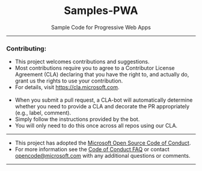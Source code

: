 <h1 align="center">
  <br>
      Samples-PWA
  <br>
</h1>
<p align="center">
  Sample Code for Progressive Web Apps
</p>

------

### Contributing:

- This project welcomes contributions and suggestions. 
- Most contributions require you to agree to a Contributor License Agreement (CLA) declaring that you have the right to, and      actually do, grant us the rights to use your contribution.
- For details, visit https://cla.microsoft.com.
<br><br>
- When you submit a pull request, a CLA-bot will automatically determine whether you need to provide
a CLA and decorate the PR appropriately (e.g., label, comment). 
- Simply follow the instructions provided by the bot. 
- You will only need to do this once across all repos using our CLA.

---

- This project has adopted the [Microsoft Open Source Code of Conduct](https://opensource.microsoft.com/codeofconduct/).
- For more information see the [Code of Conduct FAQ](https://opensource.microsoft.com/codeofconduct/faq/) or contact [opencode@microsoft.com](mailto:opencode@microsoft.com) with any additional questions or comments.

---

